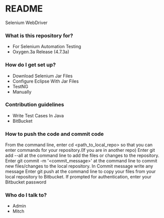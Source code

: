 # README #

Selenium WebDriver

### What is this repository for? ###

* For Selenium Automation Testing
*  Oxygen.3a Release (4.7.3a)

### How do I get set up? ###

* Download Selenium Jar Files
* Configure Eclipse With Jar Files
* TestNG
* Manually 

### Contribution guidelines ###

* Write Test Cases In Java
* BitBucket
### How to push the code and commit code 
From the command line, enter cd <path_to_local_repo> so that you can enter commands for your repository.(If you are in another repo)
Enter git add --all at the command line to add the files or changes to the repository.
Enter git commit -m '<commit_message>' at the command line to commit new files/changes to the local repository. 
In Commit message write any message
Enter git push  at the command line to copy your files from your local repository to Bitbucket.
If prompted for authentication, enter your Bitbucket password

### Who do I talk to? ###

* Admin
* Mitch

